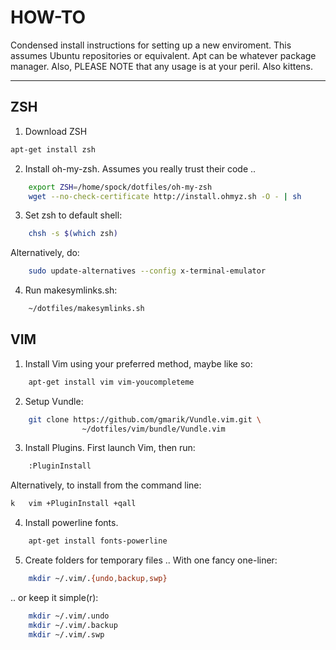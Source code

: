 HOW-TO
======

Condensed install instructions for setting up a new enviroment.
This assumes Ubuntu repositories or equivalent. Apt can be whatever package
manager. Also, PLEASE NOTE that any usage is at your peril. Also kittens.

--------------------------------------------------------------------------------


ZSH
---

1. Download ZSH

```bash
apt-get install zsh
```

2. Install oh-my-zsh. Assumes you really trust their code ..

```bash
    export ZSH=/home/spock/dotfiles/oh-my-zsh
    wget --no-check-certificate http://install.ohmyz.sh -O - | sh
```

3. Set zsh to default shell:

```bash
    chsh -s $(which zsh)
```

   Alternatively, do:

```bash
    sudo update-alternatives --config x-terminal-emulator
```

4. Run makesymlinks.sh:

```bash
    ~/dotfiles/makesymlinks.sh
```


VIM
---

1. Install Vim using your preferred method, maybe like so:

```bash
    apt-get install vim vim-youcompleteme
```

2. Setup Vundle:

```bash
    git clone https://github.com/gmarik/Vundle.vim.git \
                ~/dotfiles/vim/bundle/Vundle.vim
```

3. Install Plugins. First launch Vim, then run:

```bash
    :PluginInstall
```

Alternatively, to install from the command line:

```bash
k   vim +PluginInstall +qall
```

4. Install powerline fonts.

```bash
    apt-get install fonts-powerline 
```

5. Create folders for temporary files
   .. With one fancy one-liner:

```bash
    mkdir ~/.vim/.{undo,backup,swp}
```

   .. or keep it simple(r):

```bash
    mkdir ~/.vim/.undo
    mkdir ~/.vim/.backup
    mkdir ~/.vim/.swp
```
